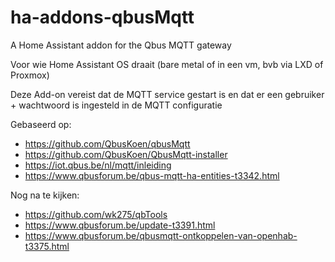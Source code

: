 # ha-addons-qbusMqtt
A Home Assistant addon for the Qbus MQTT gateway

Voor wie Home Assistant OS draait (bare metal of in een vm, bvb via LXD of Proxmox)

Deze Add-on vereist dat de MQTT service gestart is en dat er een gebruiker + wachtwoord is ingesteld in de MQTT configuratie

Gebaseerd op:
- https://github.com/QbusKoen/qbusMqtt
- https://github.com/QbusKoen/QbusMqtt-installer
- https://iot.qbus.be/nl/mqtt/inleiding
- https://www.qbusforum.be/qbus-mqtt-ha-entities-t3342.html

Nog na te kijken:
- https://github.com/wk275/qbTools
- https://www.qbusforum.be/update-t3391.html
- https://www.qbusforum.be/qbusmqtt-ontkoppelen-van-openhab-t3375.html
